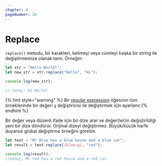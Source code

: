 ```yaml
---
chapter: 4
pageNumber: 26
---
```


# Replace

`replace()` metodu, bir karakteri, kelimeyi veya cümleyi başka bir string ile değiştirmemize olanak tanır. Örneğin:

```javascript
let str = "Hello World!";
let new_str = str.replace("Hello", "Hi");

console.log(new_str);

// Sonuç: Hi World!
```

{% hint style="warning" %}
Bir [regular expression](../regular-expression.md) öğesinin tüm örneklerinde bir değeri `g` değiştiricisi ile değiştirmek için ayarlanır.{% endhint %}

Bir değer veya düzenli ifade için bir dize arar ve değer(ler)in değiştirildiği yeni bir dize döndürür. Orijinal dizeyi değiştirmez. Büyük/küçük harfe duyarsız global değiştirme örneğini görelim.

```javascript
let text = "Mr Blue has a blue house and a blue car";
let result = text.replace(/blue/gi, "red");

console.log(result);
//Sonuç: Mr red has a red house and a red car
```
